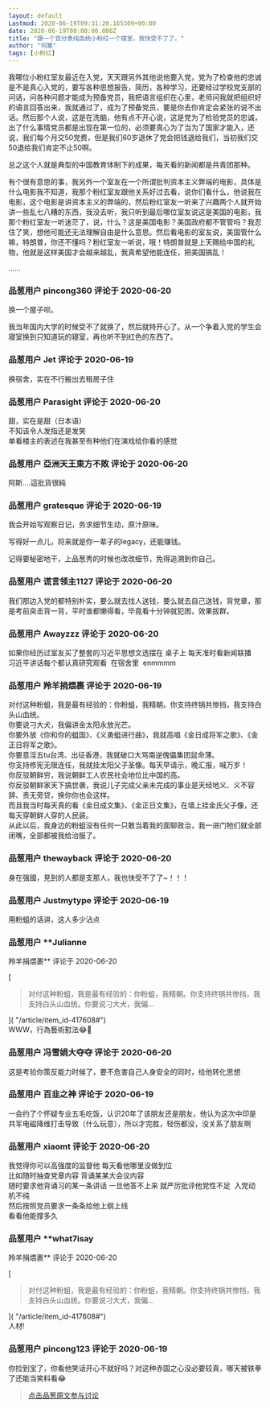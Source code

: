 ```yaml
---
layout: default
Lastmod: 2020-06-19T09:31:20.165309+00:00
date: 2020-06-19T00:00:00.000Z
title: "跟一个百分表纯血统小粉红一个寝室，我快受不了了。"
author: "何塞"
tags: [小粉红]
---
```


我哪位小粉红室友最近在入党，天天跟另外其他说他要入党，党为了检查他的忠诚是不是真心入党的，要写各种思想报告，简历，各种学习，还要经过学校党支部的问话，问各种问题才能成为预备党员，我把语言组织在心里，老师问我就把组织好的语言回答出来，我就通过了，成为了预备党员，要是你去你肯定会紧张的说不出话。然后那个人说，这是在洗脑，他有点不开心说，这是党为了检验党员的忠诚，出了什么事情党员都是出现在第一位的，必须要真心为了当为了国家才能入，还说，我们每个月交50党费，但是我们60岁退休了党会把钱退给我们，当初我们交50退给我们肯定不止50啊。  
  
总之这个人就是典型的中国教育体制下的成果，每天看的新闻都是共青团那种。  
  
有个很有意思的事，我另外一个室友在一个所谓批判资本主义弊端的电影，具体是什么电影我不知道，我那个粉红室友跟他关系好过去看，说你们看什么，他说我在电影，这个电影是讲资本主义的弊端的，然后粉红室友一听来了兴趣两个人就开始讲一些乱七八糟的东西，我没去听，我只听到最后哪位室友说这是美国的电影，我那个粉红室友一听迷茫了，说，什么？这是美国电影？美国政府都不管管吗？我忍住了笑，想他可能还无法理解自由是什么意思。然后看电影的室友说，美国管什么嘛，特朗普，你还不懂吗？粉红室友一听说，哦！特朗普就是上天赐给中国的礼物，他就是这样美国才会越来越乱，我真希望他能连任，把美国搞乱！  
  
……

            
### 品葱用户 **pincong360** 评论于 2020-06-20
        
换一个屋子呗。  
  
我当年国内大学的时候受不了就换了，然后就特开心了。从一个争着入党的学生会寝室换到只知道玩的寝室，再也听不到红色的东西了。
        


            
### 品葱用户 **Jet** 评论于 2020-06-19
        
换宿舍，实在不行搬出去租房子住
        


            
### 品葱用户 **Parasight** 评论于 2020-06-20
        
甜，实在是甜（日本语）  
不知该令人发指还是发笑  
单看楼主的表述在我甚至有种他们在演戏给你看的感觉
        


            
### 品葱用户 **亞洲天王東方不敗** 评论于 2020-06-20
        
阿斯....這批貨很純
        


            
### 品葱用户 **gratesque** 评论于 2020-06-19
        
我会开始写观察日记，务求细节生动，原汁原味。  
  
写得好一点儿，将来就是你一辈子的legacy，还能赚钱。  
  
记得要秘密地干，上品葱秀的时候也改改细节，免得追溯到你自己。
        


            
### 品葱用户 **谎言领主1127** 评论于 2020-06-20
        
我们那边入党的都特别朴实，要么就去找人送钱，要么就去自己送钱，背党章，那是考前突击背一背，平时谁都懒得看，毕竟看十分钟就犯困，效果拔群。
        


            
### 品葱用户 **Awayzzz** 评论于 2020-06-20
        
如果你经历过室友买了整套的习近平思想文选摆在 桌子上 每天准时看新闻联播  习近平讲话每个都认真研究观看  在宿舍里  enmmmm
        


            
### 品葱用户 **羚羊捐煨裹** 评论于 2020-06-19
        
对付这种粉蛆，我是最有经验的：你粉蛆，我精朝。你支持终锅共惨挡，我支持白头山血统。  
你要说刁大犬，我偏讲金太阳永放光芒。  
你要外放《你和你的蛆国》、《义勇蛆进行曲》，我就高唱《金日成将军之歌》、《金正日将军之歌》。  
你要意淫五tu台湾、出征香港，我就破口大骂南逆傀儡集团鼠命薄。  
你支持修宪无限连任，我就挂太阳父子圣像。每天早请示，晚汇报，喊万岁！  
你反驳朝鲜穷，我说朝鲜工人农民社会地位比中国的高。  
你反驳朝鲜家天下搞世袭，我说儿子完成父亲未完成的事业是天经地义、义不容辞、责无旁贷，换你你也会这样。  
而且我当时每天真的看《金日成文集》、《金正日文集》，在墙上挂金氏父子像，还每天穿朝鲜人穿的人民装。  
从此以后，我身边的粉蛆没有任何一只敢当着我的面聊政治，我一进门牠们就全部闭嘴，全部都被我给治服了。
        


            
### 品葱用户 **thewayback** 评论于 2020-06-20
        
身在强國，見到的人都是支那人，我也快受不了了~！！！
        


            
### 品葱用户 **Justmytype** 评论于 2020-06-19
        
用粉蛆的话讲，这人多少沾点
        


            
### 品葱用户 **Julianne 
羚羊捐煨裹** 评论于 2020-06-20
        
[

> 对付这种粉蛆，我是最有经验的：你粉蛆，我精朝。你支持终锅共惨挡，我支持白头山血统。你要说刁大犬，我偏...

]( "/article/item_id-417608#")  
WWW，行為藝術懟法😂🤣
        


            
### 品葱用户 **冯雪娟大夺夺** 评论于 2020-06-20
        
这是考验你策反能力时候了，要不危害自己人身安全的同时，给他转化思想
        


            
### 品葱用户 **百韭之神** 评论于 2020-06-19
        
一会约了个怀疑专业五毛吃饭，认识20年了该朋友还是朋友，他认为这次中印是共军电磁降维打击导致（什么玩意），所以才完胜，轻伤都没，没关系了朋友啊
        


            
### 品葱用户 **xiaomt** 评论于 2020-06-20
        
我觉得你可以高强度的监督他 每天看他哪里没做到位   
比如随时抽查党章内容 背诵某某大会议内容  
随时要求他背诵习的某一条讲话 一旦他答不上来 就严厉批评他党性不足  入党动机不纯  
然后按照党员要求一条条给他上纲上线  
看看他能撑多久
        


            
### 品葱用户 **what7isay 
羚羊捐煨裹** 评论于 2020-06-20
        
[

> 对付这种粉蛆，我是最有经验的：你粉蛆，我精朝。你支持终锅共惨挡，我支持白头山血统。你要说刁大犬，我偏...

]( "/article/item_id-417608#")  
人材!
        


            
### 品葱用户 **pincong123** 评论于 2020-06-19
        
你捡到宝了，你看他笑话开心不就好吗？对这种赤国之心没必要较真，哪天被铁拳了还能当笑料看😂
        






> [点击品葱原文参与讨论](https://pincong.rocks/article/20597)

